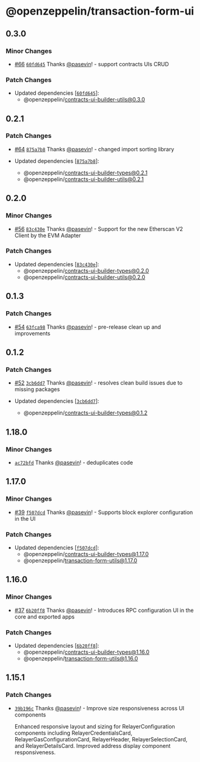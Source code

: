 # @openzeppelin/transaction-form-ui

## 0.3.0

### Minor Changes

- [#66](https://github.com/OpenZeppelin/contracts-ui-builder/pull/66) [`60fd645`](https://github.com/OpenZeppelin/contracts-ui-builder/commit/60fd6457fef301f87303fd22b03e12df10c26103) Thanks [@pasevin](https://github.com/pasevin)! - support contracts UIs CRUD

### Patch Changes

- Updated dependencies [[`60fd645`](https://github.com/OpenZeppelin/contracts-ui-builder/commit/60fd6457fef301f87303fd22b03e12df10c26103)]:
  - @openzeppelin/contracts-ui-builder-utils@0.3.0

## 0.2.1

### Patch Changes

- [#64](https://github.com/OpenZeppelin/contracts-ui-builder/pull/64) [`875a7b8`](https://github.com/OpenZeppelin/contracts-ui-builder/commit/875a7b8f00bec08b869b4a59c4def6e7b1790479) Thanks [@pasevin](https://github.com/pasevin)! - changed import sorting library

- Updated dependencies [[`875a7b8`](https://github.com/OpenZeppelin/contracts-ui-builder/commit/875a7b8f00bec08b869b4a59c4def6e7b1790479)]:
  - @openzeppelin/contracts-ui-builder-types@0.2.1
  - @openzeppelin/contracts-ui-builder-utils@0.2.1

## 0.2.0

### Minor Changes

- [#56](https://github.com/OpenZeppelin/contracts-ui-builder/pull/56) [`83c430e`](https://github.com/OpenZeppelin/contracts-ui-builder/commit/83c430e86f47733bde89b560b70a7a922eebfe81) Thanks [@pasevin](https://github.com/pasevin)! - Support for the new Etherscan V2 Client by the EVM Adapter

### Patch Changes

- Updated dependencies [[`83c430e`](https://github.com/OpenZeppelin/contracts-ui-builder/commit/83c430e86f47733bde89b560b70a7a922eebfe81)]:
  - @openzeppelin/contracts-ui-builder-types@0.2.0
  - @openzeppelin/contracts-ui-builder-utils@0.2.0

## 0.1.3

### Patch Changes

- [#54](https://github.com/OpenZeppelin/contracts-ui-builder/pull/54) [`63fca98`](https://github.com/OpenZeppelin/contracts-ui-builder/commit/63fca981f56bf9b2bb7c43c720bea3cbbd53d6f6) Thanks [@pasevin](https://github.com/pasevin)! - pre-release clean up and improvements

## 0.1.2

### Patch Changes

- [#52](https://github.com/OpenZeppelin/contracts-ui-builder/pull/52) [`3cb6dd7`](https://github.com/OpenZeppelin/contracts-ui-builder/commit/3cb6dd7e4f2bdf51860ae6abe51432bba0828037) Thanks [@pasevin](https://github.com/pasevin)! - resolves clean build issues due to missing packages

- Updated dependencies [[`3cb6dd7`](https://github.com/OpenZeppelin/contracts-ui-builder/commit/3cb6dd7e4f2bdf51860ae6abe51432bba0828037)]:
  - @openzeppelin/contracts-ui-builder-types@0.1.2

## 1.18.0

### Minor Changes

- [`ac72bfd`](https://github.com/OpenZeppelin/transaction-form-builder/commit/ac72bfddf5e16b75b82a9d33713b37b97dc71f88) Thanks [@pasevin](https://github.com/pasevin)! - deduplicates code

## 1.17.0

### Minor Changes

- [#39](https://github.com/OpenZeppelin/transaction-form-builder/pull/39) [`f507dcd`](https://github.com/OpenZeppelin/transaction-form-builder/commit/f507dcdc6cab173c812f9111c9c57d523d20740a) Thanks [@pasevin](https://github.com/pasevin)! - Supports block explorer configuration in the UI

### Patch Changes

- Updated dependencies [[`f507dcd`](https://github.com/OpenZeppelin/transaction-form-builder/commit/f507dcdc6cab173c812f9111c9c57d523d20740a)]:
  - @openzeppelin/contracts-ui-builder-types@1.17.0
  - @openzeppelin/transaction-form-utils@1.17.0

## 1.16.0

### Minor Changes

- [#37](https://github.com/OpenZeppelin/transaction-form-builder/pull/37) [`6b20ff8`](https://github.com/OpenZeppelin/transaction-form-builder/commit/6b20ff82cab748db41797dff0891890e35a24bfe) Thanks [@pasevin](https://github.com/pasevin)! - Introduces RPC configuration UI in the core and exported apps

### Patch Changes

- Updated dependencies [[`6b20ff8`](https://github.com/OpenZeppelin/transaction-form-builder/commit/6b20ff82cab748db41797dff0891890e35a24bfe)]:
  - @openzeppelin/contracts-ui-builder-types@1.16.0
  - @openzeppelin/transaction-form-utils@1.16.0

## 1.15.1

### Patch Changes

- [`39b196c`](https://github.com/OpenZeppelin/transaction-form-builder/commit/39b196cdea737678676f3da262e460201335d40d) Thanks [@pasevin](https://github.com/pasevin)! - Improve size responsiveness across UI components

  Enhanced responsive layout and sizing for RelayerConfiguration components including RelayerCredentialsCard, RelayerGasConfigurationCard, RelayerHeader, RelayerSelectionCard, and RelayerDetailsCard. Improved address display component responsiveness.
